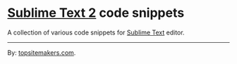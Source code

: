 # [Sublime Text 2](http://www.sublimetext.com) code snippets

A collection of various code snippets for [Sublime Text](http://www.sublimetext.com) editor.

<hr>

By: [topsitemakers.com](http://www.topsitemakers.com).
